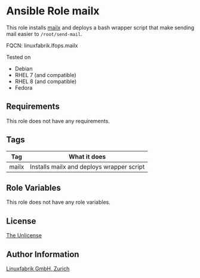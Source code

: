 # Ansible Role mailx

This role installs [mailx](http://heirloom.sourceforge.net/mailx.html) and deploys a bash wrapper script that make sending mail easier to `/root/send-mail`.

FQCN: linuxfabrik.lfops.mailx

Tested on

* Debian
* RHEL 7 (and compatible)
* RHEL 8 (and compatible)
* Fedora


## Requirements

This role does not have any requirements.


## Tags

| Tag   | What it does                              |
| ---   | ------------                              |
| mailx | Installs mailx and deploys wrapper script |


## Role Variables

This role does not have any role variables.


## License

[The Unlicense](https://unlicense.org/)


## Author Information

[Linuxfabrik GmbH, Zurich](https://www.linuxfabrik.ch)
